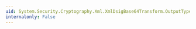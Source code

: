 ```yaml
---
uid: System.Security.Cryptography.Xml.XmlDsigBase64Transform.OutputTypes
internalonly: False
---
```

